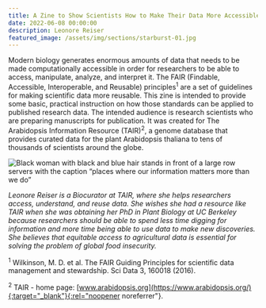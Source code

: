 ```yaml
---
title: A Zine to Show Scientists How to Make Their Data More Accessible
date: 2022-06-08 00:00:00
description: Leonore Reiser
featured_image: /assets/img/sections/starburst-01.jpg
---
```


Modern biology generates enormous amounts of data that needs to be made computationally accessible in order for researchers to be able to access, manipulate, analyze, and interpret it. The FAIR (Findable, Accessible, Interoperable, and Reusable) principles<sup>1</sup> are a set of guidelines for making scientific data more reusable. This zine is intended to provide some basic, practical instruction on how those standards can be applied to published research data. The intended audience is research scientists who are preparing manuscripts for publication. It was created for The Arabidopsis Information Resource (TAIR)<sup>2</sup>, a genome database that provides curated data for the plant Arabidopsis thaliana to tens of thousands of scientists around the globe.

<img src="../assets/img/posts/reiser_zine.jpg" alt="Black woman with black and blue hair stands in front of a large row servers with the caption “places where our information matters more than we do”">

*Leonore Reiser is a Biocurator at TAIR, where she helps researchers access, understand, and reuse data. She wishes she
had a resource like TAIR when she was obtaining her PhD in Plant Biology at UC Berkeley because researchers should be able to spend less time digging for information and more time being able to use data to make new discoveries. She believes that equitable access
to agricultural data is essential for solving the problem of global food insecurity.*

<sup>1</sup> Wilkinson, M. D. et al. The FAIR Guiding Principles for scientific data management and stewardship. Sci Data 3, 160018 (2016). 

<sup>2</sup> TAIR - home page: [www.arabidopsis.org](https://www.arabidopsis.org/){:target="_blank"}{:rel="noopener noreferrer"}.